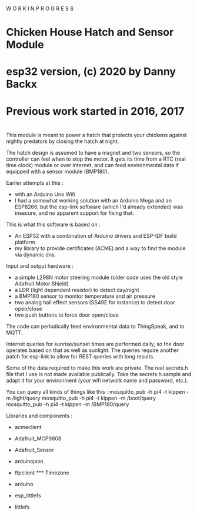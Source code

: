    W O R K   I N   P R O G R E S S
#
# Chicken House Hatch and Sensor Module
#
# esp32 version, (c) 2020 by Danny Backx
#
# Previous work started in 2016, 2017
#

This module is meant to power a hatch that protects your chickens against nightly predators
by closing the hatch at night.

The hatch design is assumed to have a magnet and two sensors, so the controller can feel
when to stop the motor. It gets its time from a RTC (real time clock) module or over Internet,
and can feed environmental data if equipped with a sensor module (BMP180).

Earlier attempts at this :
- with an Arduino Uno Wifi
- I had a somewhat working solution with an Arduino Mega and an ESP8266, but the esp-link software (which I'd already extended) was insecure, and no apparent support for fixing that.

This is what this software is based on :
- An ESP32 with a combination of Arduino drivers and ESP-IDF build platform
- my library to provide certificates (ACME) and a way to find the module via dynamic dns.

Input and output hardware :
- a simple L298N motor steering module (older code uses the old style Adafruit Motor Shield)
- a LDR (light dependent resistor) to detect day/night
- a BMP180 sensor to monitor temperature and air pressure
- two analog hall effect sensors (SS49E for instance) to detect door open/close
- two push buttons to force door open/close

The code can periodically feed environmental data to ThingSpeak, and to MQTT.

Internet queries for sunrise/sunset times are performed daily, so the door operates based on
that as well as sunlight. The queries require another patch for esp-link to allow for REST
queries with long results.

Some of the data required to make this work are private. The real secrets.h file that
I use is not made available publically. Take the secrets.h.sample and adapt it for your
environment (your wifi network name and password, etc.).

You can query all kinds of things like this :
  mosquitto_pub -h pi4 -t kippen -m /light/query
  mosquitto_pub -h pi4 -t kippen -m /boot/query
  mosquitto_pub -h pi4 -t kippen -m /BMP180/query

Libraries and components :
- acmeclient
- Adafruit_MCP9808
- Adafruit_Sensor
- arduinojson
- ftpclient
*** Timezone

- arduino
- esp_littlefs
- littlefs
